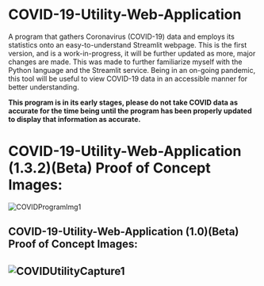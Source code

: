 # COVID-19-Utility-Web-Application
A program that gathers Coronavirus (COVID-19) data and employs its statistics onto an easy-to-understand Streamlit webpage. This is the first version, and is a work-in-progress, it will be further updated as more, major changes are made. This was made to further familiarize myself with the Python language and the Streamlit service. Being in an on-going pandemic, this tool will be useful to view COVID-19 data in an accessible manner for better understanding. 

**This program is in its early stages, please do not take COVID data as accurate for the time being until the program has been properly updated to display that information as accurate.**




# COVID-19-Utility-Web-Application (1.3.2)(Beta) Proof of Concept Images:
![COVIDProgramImg1](https://user-images.githubusercontent.com/100003892/195974217-13917e6b-8e2a-490a-a7d7-a54b467bf0da.png)














## COVID-19-Utility-Web-Application (1.0)(Beta) Proof of Concept Images:
## ![COVIDUtilityCapture1](https://user-images.githubusercontent.com/100003892/186205949-9009ba30-0d51-4be7-9b48-37e5b4bf29b9.PNG)


